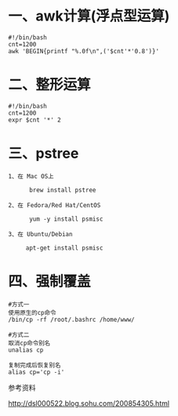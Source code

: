 # 一、awk计算(浮点型运算)

```
#!/bin/bash
cnt=1200
awk 'BEGIN{printf "%.0f\n",('$cnt'*'0.8')}'
```

# 二、整形运算
```
#!/bin/bash
cnt=1200
expr $cnt '*' 2
```

# 三、pstree
```
1、在 Mac OS上

      brew install pstree

2、在 Fedora/Red Hat/CentOS

      yum -y install psmisc

3、在 Ubuntu/Debian

     apt-get install psmisc
```

# 四、强制覆盖
```
#方式一
使用原生的cp命令
/bin/cp -rf /root/.bashrc /home/www/

#方式二
取消cp命令别名
unalias cp

复制完成后恢复别名
alias cp='cp -i'
```
参考资料


http://dsl000522.blog.sohu.com/200854305.html  
